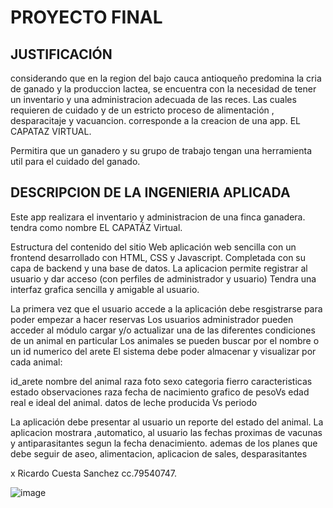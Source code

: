 # PROYECTO FINAL
## JUSTIFICACIÓN 
considerando que en la region del bajo cauca antioqueño predomina la cria de ganado y la produccion lactea, se encuentra con la necesidad de tener un inventario y una administracion adecuada de las reces.
Las cuales requieren de cuidado y de un estricto proceso de alimentación , desparacitaje y vacuancion.
corresponde a la creacion de una app. EL CAPATAZ VIRTUAL.

Permitira que un ganadero y su grupo de trabajo tengan una herramienta util para el cuidado del ganado.
## DESCRIPCION DE LA INGENIERIA APLICADA

Este app realizara el inventario y administracion de una finca ganadera.
tendra como nombre EL CAPATÁZ Virtual.

Estructura del contenido del sitio Web
aplicación web sencilla con un frontend desarrollado con  HTML, CSS y Javascript. 
Completada con su capa de backend y una base de datos.
La aplicacion permite registrar al usuario y dar acceso (con perfiles de administrador y usuario)
Tendra una interfaz grafica sencilla y amigable al usuario.


La primera vez que el usuario accede a la aplicación debe resgistrarse para poder empezar a hacer reservas
Los usuarios administrador pueden acceder al módulo cargar y/o actualizar una de las diferentes condiciones de un animal en particular
Los  animales se pueden buscar por el nombre o un id numerico del arete
El sistema debe poder almacenar y visualizar por cada animal:
 
 id_arete
nombre del animal
raza
foto
sexo
categoria
fierro
caracteristicas
estado 
 observaciones
raza
fecha de nacimiento
 grafico de pesoVs edad real e ideal del animal.
datos de leche producida Vs periodo 


La aplicación debe presentar al usuario un reporte del estado del animal.
La aplicacion mostrara ,automatico, al usuario las fechas proximas de vacunas y antiparasitantes segun la fecha denacimiento.
ademas de los planes que debe seguir de aseo, alimentacion, aplicacion de sales, desparasitantes

x Ricardo Cuesta Sanchez cc.79540747.

![image](https://github.com/user-attachments/assets/4e95c19b-c4ee-45ed-a809-84bbb7b2ae41)
